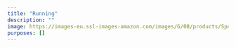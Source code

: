 ```yaml
---
title: "Running"
description: ""
image: https://images-eu.ssl-images-amazon.com/images/G/08/products/Sports/2.Test_HP/lifestyle/Running
purposes: []
---
```

